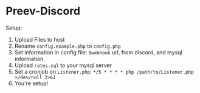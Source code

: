 # Preev-Discord

Setup:
1. Upload Files to host
2. Rename `config.example.php` to `config.php`
3. Set information in config file: `$webhook` url, from discord, and mysql information
4. Upload `rates.sql` to your mysql server
5. Set a cronjob on `Listener.php`: `*/5 * * * * php /path/to/Listener.php >/dev/null 2>&1`
6. You're setup! 
